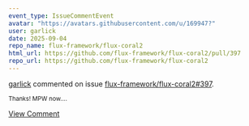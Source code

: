 ```yaml
---
event_type: IssueCommentEvent
avatar: "https://avatars.githubusercontent.com/u/169947?"
user: garlick
date: 2025-09-04
repo_name: flux-framework/flux-coral2
html_url: https://github.com/flux-framework/flux-coral2/pull/397
repo_url: https://github.com/flux-framework/flux-coral2
---
```


<a href='https://github.com/garlick' target='_blank'>garlick</a> commented on issue <a href='https://github.com/flux-framework/flux-coral2/pull/397' target='_blank'>flux-framework/flux-coral2#397</a>.

<small>Thanks!  MPW now....</small>

<a href='https://github.com/flux-framework/flux-coral2/pull/397' target='_blank'>View Comment</a>